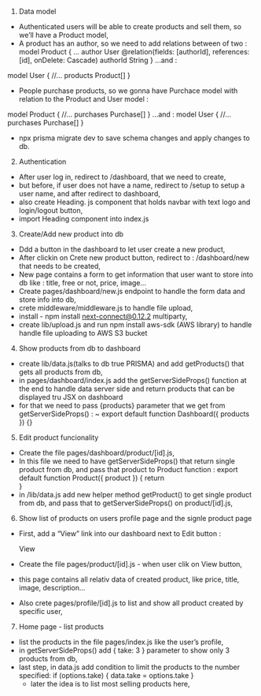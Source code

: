 1. Data model

- Authenticated users will be able to create products and sell them, so we’ll have a Product model,
- A product has an author, so we need to add relations between of two :
  model Product {
  ...
  author User @relation(fields: [authorId], references: [id], onDelete: Cascade)
  authorId String
  }
  ...and :

model User {
//...
products Product[]
}

- People purchase products, so we gonna have Purchace model with relation to the Product and User model :

model Product {
//...
purchases Purchase[]
}
...and :
model User {
//...
purchases Purchase[]
}

- npx prisma migrate dev to save schema changes and apply changes to db.

2. Authentication

- After user log in, redirect to /dashboard, that we need to create,
- but before, if user does not have a name, redirect to /setup to setup a user name, and after redirect to dashboard,
- also create Heading. js component that holds navbar with text logo and login/logout button,
- import Heading component into index.js

3. Create/Add new product into db

- Ddd a button in the dashboard to let user create a new product,
- After clickin on Crete new product button, redirect to :
  /dashboard/new that needs to be created,
- New page contains a form to get information that user want to store into db like :
  title, free or not, price, image...
- Create pages/dashboard/new.js endpoint to handle the form data and store info into db,
- crete middleware/middleware.js to handle file upload,
- install - npm install next-connect@0.12.2 multiparty,
- create lib/upload.js and run npm install aws-sdk (AWS library) to handle handle file uploading to AWS S3 bucket

4. Show products from db to dashboard

- create lib/data.js(talks to db true PRISMA) and add getProducts() that gets all products from db,
- in pages/dashboard/index.js add the getServerSideProps() function at the end to handle data server side and return products that can be displayed tru JSX on dashboard
- for that we need to pass {products} parameter that we get from getServerSideProps() :
  ~ export default function Dashboard({ products }) {}

5. Edit product funcionality

- Create the file pages/dashboard/product/[id].js,
- In this file we need to have getServerSideProps() that return single product from db, and pass that product to Product function :
  export default function Product({ product }) {
  return <div></div>
  }
- in /lib/data.js add new helper method getProduct() to get single product from db,
  and pass that to getServerSideProps() on product/[id].js,

6. Show list of products on users profile page and the signle product page

- First, add a “View” link into our dashboard next to Edit button :
    <Link href={`/product/${product.id}`}>
        <a className='text-sm border p-2 font-bold uppercase ml-2'>
            View
        </a>
    </Link>

- Create the file pages/product/[id].js - when user clik on View button,
- this page contains all relativ data of created product, like price, title, image, description...
- Also crete pages/profile/[id].js to list and show all product created by specific user,

7. Home page - list products

- list the products in the file pages/index.js like the user’s profile,
- in getServerSideProps() add { take: 3 } parameter to show only 3 products from db,
- last step, in data.js add condition to limit the products to the number specified:
  if (options.take) {
  data.take = options.take
  }
  - later the idea is to list most selling products here,

